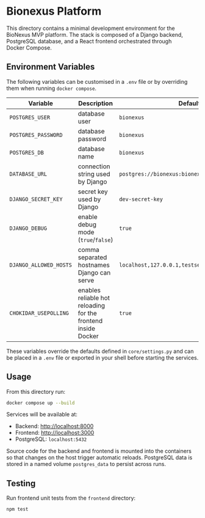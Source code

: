 # Bionexus Platform

This directory contains a minimal development environment for the
BioNexus MVP platform.  The stack is composed of a Django backend,
PostgreSQL database, and a React frontend orchestrated through
Docker Compose.

## Environment Variables

The following variables can be customised in a `.env` file or by
overriding them when running `docker compose`.

| Variable | Description | Default |
|----------|-------------|---------|
| `POSTGRES_USER` | database user | `bionexus` |
| `POSTGRES_PASSWORD` | database password | `bionexus` |
| `POSTGRES_DB` | database name | `bionexus` |
| `DATABASE_URL` | connection string used by Django | `postgres://bionexus:bionexus@db:5432/bionexus` |
| `DJANGO_SECRET_KEY` | secret key used by Django | `dev-secret-key` |
| `DJANGO_DEBUG` | enable debug mode (`true`/`false`) | `true` |
| `DJANGO_ALLOWED_HOSTS` | comma separated hostnames Django can serve | `localhost,127.0.0.1,testserver` |
| `CHOKIDAR_USEPOLLING` | enables reliable hot reloading for the frontend inside Docker | `true` |

These variables override the defaults defined in `core/settings.py` and
can be placed in a `.env` file or exported in your shell before
starting the services.

## Usage

From this directory run:

```bash
docker compose up --build
```

Services will be available at:

- Backend: <http://localhost:8000>
- Frontend: <http://localhost:3000>
- PostgreSQL: `localhost:5432`

Source code for the backend and frontend is mounted into the containers
so that changes on the host trigger automatic reloads.  PostgreSQL data
is stored in a named volume `postgres_data` to persist across runs.


## Testing

Run frontend unit tests from the `frontend` directory:

```bash
npm test
```
